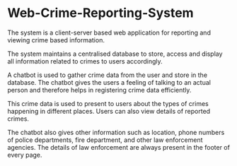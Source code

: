 # Web-Crime-Reporting-System

The system is a client-server based web application for reporting and viewing crime based information. 

The system maintains a centralised database to store, access and display all information related to crimes to users accordingly. 

A chatbot is used to gather crime data from the user and store in the database. The chatbot gives the users a feeling of talking to an actual person and therefore helps in registering crime data efficiently. 

This crime data is used to present to users about the types of crimes happening in different places. Users can also view details of reported crimes. 

The chatbot also gives other information such as location, phone numbers of police departments, fire department, and other law enforcement agencies. The details of law enforcement are always present in the footer of every page.
